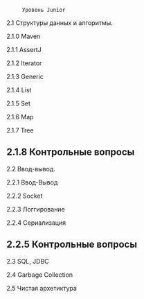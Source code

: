          Уровень Junior
         
2.1 Структуры данных и алгоритмы.

2.1.0 Maven

2.1.1 AssertJ

2.1.2 Iterator

2.1.3 Generic

2.1.4 List

2.1.5 Set

2.1.6 Map

2.1.7 Tree

2.1.8 Контрольные вопросы
-
2.2 Ввод-вывод.

2.2.1 Ввод-Вывод

2.2.2 Socket

2.2.3 Логгирование

2.2.4 Сериализация

2.2.5 Контрольные вопросы
-

2.3 SQL, JDBC

2.4 Garbage Collection

2.5 Чистая архетиктура
